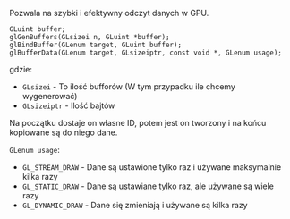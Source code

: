Pozwala na szybki i efektywny odczyt danych w GPU.

```
GLuint buffer;
glGenBuffers(GLsizei n, GLuint *buffer);
glBindBuffer(GLenum target, GLuint buffer);
glBufferData(GLenum target, GLsizeiptr, const void *, GLenum usage);
```

gdzie:
- `GLsizei` - To ilość bufforów (W tym przypadku ile chcemy wygenerować) 
- `GLsizeiptr` - Ilość bajtów

Na początku dostaje on własne ID, potem jest on tworzony i na końcu kopiowane są do niego dane.

`GLenum usage`:
- `GL_STREAM_DRAW` - Dane są ustawione tylko raz i używane maksymalnie kilka razy
- `GL_STATIC_DRAW` - Dane są ustawiane tylko raz, ale używane są wiele razy
- `GL_DYNAMIC_DRAW` - Dane się zmieniają i używane są kilka razy
